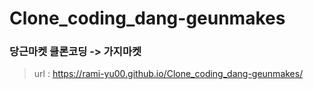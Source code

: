 # Clone_coding_dang-geunmakes
### 당근마켓 클론코딩 -> 가지마켓
> url : https://rami-yu00.github.io/Clone_coding_dang-geunmakes/
